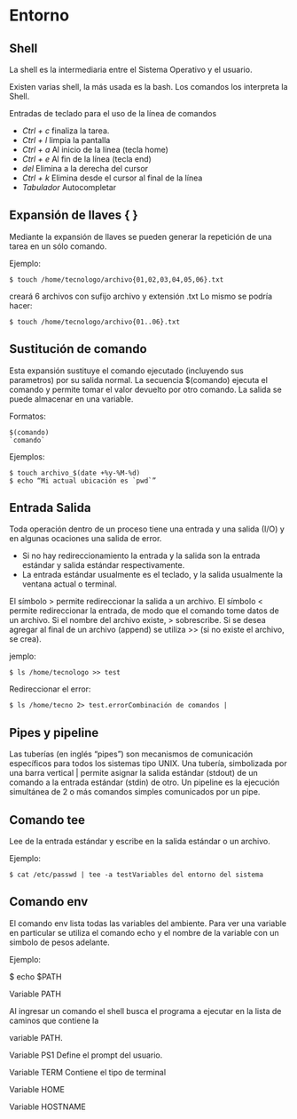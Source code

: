 # Entorno

## Shell

La shell es la intermediaria entre el Sistema Operativo y el usuario.

Existen varias shell, la más usada es la bash. Los comandos los interpreta la Shell.

Entradas de teclado para el uso de la línea de comandos

- *Ctrl + c* finaliza la tarea.
- *Ctrl + l* limpia la pantalla
- *Ctrl + a* Al inicio de la línea (tecla home)
- *Ctrl + e* Al fin de la línea (tecla end)
- *del* Elimina a la derecha del cursor
- *Ctrl + k* Elimina desde el cursor al final de la línea
- *Tabulador* Autocompletar

## Expansión de llaves { }

Mediante la expansión de llaves se pueden generar la repetición de una tarea en un sólo comando.

Ejemplo:

    $ touch /home/tecnologo/archivo{01,02,03,04,05,06}.txt

creará 6 archivos con sufijo archivo y extensión .txt
Lo mismo se podría hacer: 

    $ touch /home/tecnologo/archivo{01..06}.txt

## Sustitución de comando

Esta expansión sustituye el comando ejecutado (incluyendo sus parametros) por su salida normal. La secuencia $(comando) ejecuta el comando y permite tomar el valor devuelto por otro comando. La salida se puede almacenar en una variable.

Formatos:

    $(comando)
    `comando`

Ejemplos:

    $ touch archivo_$(date +%y-%M-%d)
    $ echo “Mi actual ubicación es `pwd`”

## Entrada Salida

Toda operación dentro de un proceso tiene una entrada y una salida (I/O) y en algunas ocaciones una salida de error.

- Si no hay redireccionamiento la entrada y la salida son la entrada estándar y salida estándar
respectivamente.
- La entrada estándar usualmente es el teclado, y la salida usualmente la ventana actual o terminal.

El símbolo > permite redireccionar la salida a un archivo.
El símbolo < permite redireccionar la entrada, de modo que el comando tome datos de un archivo.
Si el nombre del archivo existe, > sobrescribe.
Si se desea agregar al final de un archivo (append) se utiliza >> (si no existe el archivo, se crea).

jemplo:

    $ ls /home/tecnologo >> test

Redireccionar el error:

    $ ls /home/tecno 2> test.errorCombinación de comandos | 
    
## Pipes y pipeline

Las tuberías (en inglés “pipes”) son mecanismos de comunicación específicos para todos los sistemas tipo UNIX. Una tubería, simbolizada por una barra vertical | permite asignar la salida estándar (stdout) de un comando a la entrada estándar (stdin) de otro.
Un pipeline es la ejecución simultánea de 2 o más comandos simples comunicados por un pipe.

## Comando tee

Lee de la entrada estándar y escribe en la salida estándar o un archivo.

Ejemplo:

    $ cat /etc/passwd | tee -a testVariables del entorno del sistema

## Comando env

El comando env lista todas las variables del ambiente.
Para ver una variable en particular se utiliza el comando echo y el nombre de la variable con un simbolo de pesos adelante.

Ejemplo:

$ echo $PATH

Variable PATH

Al ingresar un comando el shell busca el programa a ejecutar en la lista de caminos que contiene la

variable PATH.

Variable PS1
Define el prompt del usuario.

Variable TERM
Contiene el tipo de terminal

Variable HOME

Variable HOSTNAME
